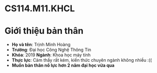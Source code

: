 # CS114.M11.KHCL

# Giới thiệu bản thân
* **Họ và tên**: Trịnh Minh Hoàng
* **Trường**: Đại học Công Nghệ Thông Tin 
* **Khóa**: 2019 **Ngành**: Khoa học máy tính
* **Thực lực**: Cảm thấy rất kém, kiến thức chuyên ngành không nhiều :((
* **Muốn bản thân nổ lực hơn 2 năm đại học vừa qua**
